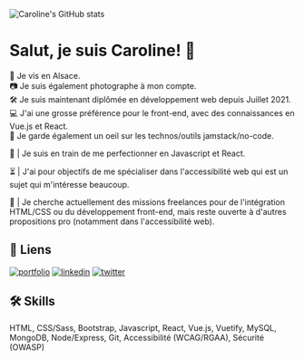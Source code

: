![Caroline's GitHub stats](https://github-readme-stats.vercel.app/api?username=carolinesenes&theme=vision-friendly-dark&show_icons=true)

# Salut, je suis Caroline! 👋
📍 Je vis en Alsace.  
📷 Je suis également photographe à mon compte.  
🛠️ Je suis maintenant diplômée en développement web depuis Juillet 2021.  
💻 J'ai une grosse préférence pour le front-end, avec des connaissances en Vue.js et React.  
👀 Je garde également un oeil sur les technos/outils jamstack/no-code.  
  
🌱 | Je suis en train de me perfectionner en Javascript et React.
  
⏳ | J'ai pour objectifs de me spécialiser dans l'accessibilité web qui est un sujet qui m'intéresse beaucoup. 
   
🔭 | Je cherche actuellement des missions freelances pour de l'intégration HTML/CSS ou du développement front-end, mais reste ouverte à d'autres propositions pro (notamment dans l'accessibilité web).  


## 🔗 Liens
[![portfolio](https://img.shields.io/badge/my_portfolio-000?style=for-the-badge&logo=ko-fi&logoColor=white)](https://carolinealexandre.netlify.app/)
[![linkedin](https://img.shields.io/badge/linkedin-0A66C2?style=for-the-badge&logo=linkedin&logoColor=white)](https://www.linkedin.com/in/carolinesenes/)
[![twitter](https://img.shields.io/badge/twitter-1DA1F2?style=for-the-badge&logo=twitter&logoColor=white)](https://twitter.com/senes_caroline)

  
## 🛠 Skills
HTML, CSS/Sass, Bootstrap, Javascript, React, Vue.js, Vuetify, MySQL, MongoDB, Node/Express, Git,
Accessibilité (WCAG/RGAA), Sécurité (OWASP)
